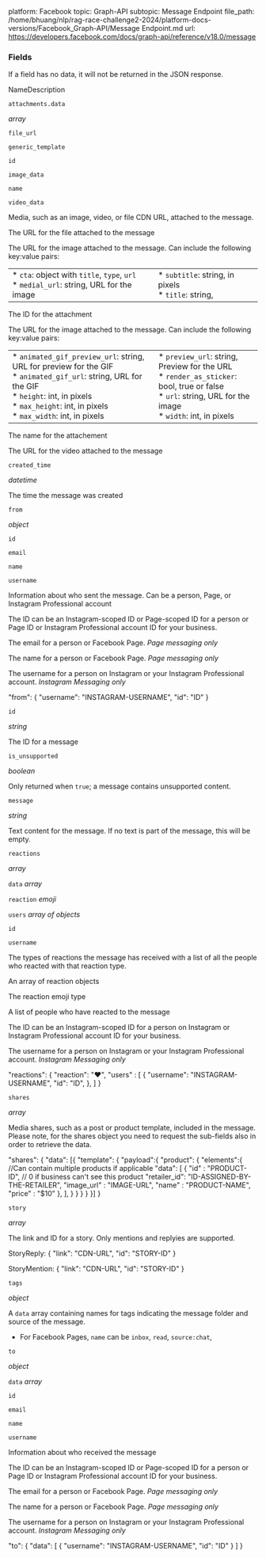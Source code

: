 platform: Facebook
topic: Graph-API
subtopic: Message Endpoint
file_path: /home/bhuang/nlp/rag-race-challenge2-2024/platform-docs-versions/Facebook_Graph-API/Message Endpoint.md
url: https://developers.facebook.com/docs/graph-api/reference/v18.0/message


### Fields

If a field has no data, it will not be returned in the JSON response.

NameDescription

`attachments.data`

_array_

`file_url`

`generic_template`

`id`

`image_data`

`name`

`video_data`

Media, such as an image, video, or file CDN URL, attached to the message.

  

The URL for the file attached to the message

The URL for the image attached to the message. Can include the following key:value pairs:

|     |     |
| --- | --- |
| * `cta`: object with `title`, `type`, `url`<br>* `medial_url`: string, URL for the image | * `subtitle`: string, in pixels<br>* `title`: string, |

The ID for the attachment

The URL for the image attached to the message. Can include the following key:value pairs:

|     |     |
| --- | --- |
| * `animated_gif_preview_url`: string, URL for preview for the GIF<br>* `animated_gif_url`: string, URL for the GIF<br>* `height`: int, in pixels<br>* `max_height`: int, in pixels<br>* `max_width`: int, in pixels | * `preview_url`: string, Preview for the URL<br>* `render_as_sticker`: bool, true or false<br>* `url`: string, URL for the image<br>* `width`: int, in pixels |

The name for the attachement

The URL for the video attached to the message

`created_time`

_datetime_

The time the message was created

`from`

_object_

`id`

`email`

`name`

`username`

Information about who sent the message. Can be a person, Page, or Instagram Professional account

The ID can be an Instagram-scoped ID or Page-scoped ID for a person or Page ID or Instagram Professional account ID for your business.

The email for a person or Facebook Page. _Page messaging only_

The name for a person or Facebook Page. _Page messaging only_

The username for a person on Instagram or your Instagram Professional account. _Instagram Messaging only_

"from": {
    "username": "INSTAGRAM-USERNAME",
    "id": "ID"
  }

`id`

_string_

The ID for a message

`is_unsupported`

_boolean_

Only returned when `true`; a message contains unsupported content.

`message`

_string_

Text content for the message. If no text is part of the message, this will be empty.

`reactions`

_array_

`data` _array_

`reaction` _emoji_

`users` _array of objects_

`id`

  

`username`

The types of reactions the message has received with a list of all the people who reacted with that reaction type.

An array of reaction objects

The reaction emoji type

A list of people who have reacted to the message

  

The ID can be an Instagram-scoped ID for a person on Instagram or Instagram Professional account ID for your business.

The username for a person on Instagram or your Instagram Professional account. _Instagram Messaging only_

"reactions":
  {
    "reaction": "❤️",
    "users" : \[
      {
        "username": "INSTAGRAM-USERNAME",
        "id": "ID", 
      },
    \]
  }

`shares`

_array_

Media shares, such as a post or product template, included in the message. Please note, for the shares object you need to request the sub-fields also in order to retrieve the data.

"shares": {
  "data": \[{
    "template": {
      "payload":{
        "product": {
           "elements":{     //Can contain multiple products if applicable
             "data": \[
              {
                "id" : "PRODUCT-ID",    // 0 if business can't see this product
                "retailer\_id": "ID-ASSIGNED-BY-THE-RETAILER", 
                "image\_url" : "IMAGE-URL", 
                "name" : "PRODUCT-NAME",
                "price" : "$10"
              },
            \],
          }
        }
      }
    }
  }\]
}   

`story`

_array_

The link and ID for a story. Only mentions and replyies are supported.

StoryReply: 
{
    "link": "CDN-URL",
    "id": "STORY-ID"
}

StoryMention: 
{
    "link": "CDN-URL",
    "id": "STORY-ID"
}

`tags`

_object_

A `data` array containing names for tags indicating the message folder and source of the message.

* For Facebook Pages, `name` can be `inbox`, `read`, `source:chat`,

`to`

_object_

`data` _array_

`id`

`email`

`name`

`username`

Information about who received the message

  
  

The ID can be an Instagram-scoped ID or Page-scoped ID for a person or Page ID or Instagram Professional account ID for your business.

The email for a person or Facebook Page. _Page messaging only_

The name for a person or Facebook Page. _Page messaging only_

The username for a person on Instagram or your Instagram Professional account. _Instagram Messaging only_

"to": {
  "data": \[
    { 
      "username": "INSTAGRAM-USERNAME", 
      "id": "ID" 
    }
  \]
}